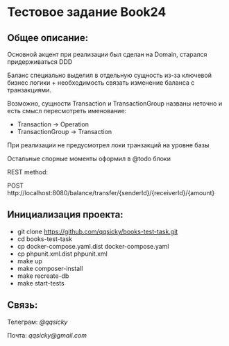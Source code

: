 # Тестовое задание Book24

## Общее описание:
Основной акцент при реализации был сделан на Domain, старался придерживаться DDD

Баланс специально выделил в отдельную сущность из-за ключевой бизнес логики +
необходимость связать изменение баланса с транзакциями.

Возможно, сущности Transaction и TransactionGroup названы неточно и есть смысл пересмотреть именование:
- Transaction -> Operation
- TransactionGroup -> Transaction

При реализации не предусмотрел локи транзакций на уровне базы

Остальные спорные моменты оформил в @todo блоки

REST method:

POST http://localhost:8080/balance/transfer/{senderId}/{receiverId}/{amount}

## Инициализация проекта:
- git clone https://github.com/qqsicky/books-test-task.git
- cd books-test-task
- cp docker-compose.yaml.dist docker-compose.yaml
- cp phpunit.xml.dist phpunit.xml
- make up
- make composer-install
- make recreate-db
- make start-tests


## Связь:
Телеграм: _@qqsicky_

Почта: _qqsicky@gmail.com_
